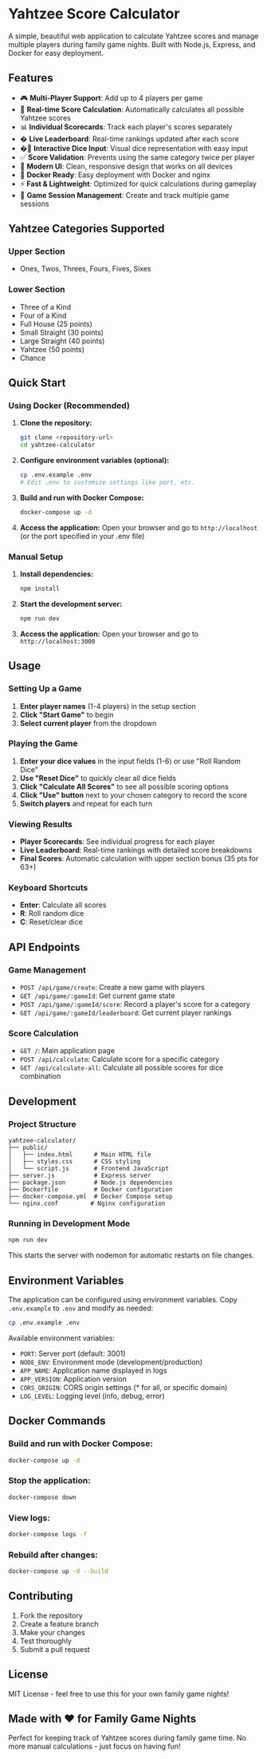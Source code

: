 # Yahtzee Score Calculator

A simple, beautiful web application to calculate Yahtzee scores and manage multiple players during family game nights. Built with Node.js, Express, and Docker for easy deployment.

## Features

- 🎮 **Multi-Player Support**: Add up to 4 players per game
- 🎲 **Real-time Score Calculation**: Automatically calculates all possible Yahtzee scores
- 📊 **Individual Scorecards**: Track each player's scores separately
- � **Live Leaderboard**: Real-time rankings updated after each score
- �🎯 **Interactive Dice Input**: Visual dice representation with easy input
- ✅ **Score Validation**: Prevents using the same category twice per player
- 🎨 **Modern UI**: Clean, responsive design that works on all devices
- 🚀 **Docker Ready**: Easy deployment with Docker and nginx
- ⚡ **Fast & Lightweight**: Optimized for quick calculations during gameplay
- 🔄 **Game Session Management**: Create and track multiple game sessions

## Yahtzee Categories Supported

### Upper Section
- Ones, Twos, Threes, Fours, Fives, Sixes

### Lower Section
- Three of a Kind
- Four of a Kind
- Full House (25 points)
- Small Straight (30 points)
- Large Straight (40 points)
- Yahtzee (50 points)
- Chance

## Quick Start

### Using Docker (Recommended)

1. **Clone the repository:**
   ```bash
   git clone <repository-url>
   cd yahtzee-calculator
   ```

2. **Configure environment variables (optional):**
   ```bash
   cp .env.example .env
   # Edit .env to customize settings like port, etc.
   ```

3. **Build and run with Docker Compose:**
   ```bash
   docker-compose up -d
   ```

4. **Access the application:**
   Open your browser and go to `http://localhost` (or the port specified in your .env file)

### Manual Setup

1. **Install dependencies:**
   ```bash
   npm install
   ```

2. **Start the development server:**
   ```bash
   npm run dev
   ```

3. **Access the application:**
   Open your browser and go to `http://localhost:3000`

## Usage

### Setting Up a Game
1. **Enter player names** (1-4 players) in the setup section
2. **Click "Start Game"** to begin
3. **Select current player** from the dropdown

### Playing the Game
1. **Enter your dice values** in the input fields (1-6) or use "Roll Random Dice"
2. **Use "Reset Dice"** to quickly clear all dice fields
3. **Click "Calculate All Scores"** to see all possible scoring options
4. **Click "Use" button** next to your chosen category to record the score
5. **Switch players** and repeat for each turn

### Viewing Results
- **Player Scorecards**: See individual progress for each player
- **Live Leaderboard**: Real-time rankings with detailed score breakdowns
- **Final Scores**: Automatic calculation with upper section bonus (35 pts for 63+)

### Keyboard Shortcuts
- **Enter**: Calculate all scores
- **R**: Roll random dice
- **C**: Reset/clear dice

## API Endpoints

### Game Management
- `POST /api/game/create`: Create a new game with players
- `GET /api/game/:gameId`: Get current game state
- `POST /api/game/:gameId/score`: Record a player's score for a category  
- `GET /api/game/:gameId/leaderboard`: Get current player rankings

### Score Calculation
- `GET /`: Main application page
- `POST /api/calculate`: Calculate score for a specific category
- `GET /api/calculate-all`: Calculate all possible scores for dice combination

## Development

### Project Structure
```
yahtzee-calculator/
├── public/
│   ├── index.html      # Main HTML file
│   ├── styles.css      # CSS styling
│   └── script.js       # Frontend JavaScript
├── server.js           # Express server
├── package.json        # Node.js dependencies
├── Dockerfile          # Docker configuration
├── docker-compose.yml  # Docker Compose setup
└── nginx.conf         # Nginx configuration
```

### Running in Development Mode
```bash
npm run dev
```

This starts the server with nodemon for automatic restarts on file changes.

## Environment Variables

The application can be configured using environment variables. Copy `.env.example` to `.env` and modify as needed:

```bash
cp .env.example .env
```

Available environment variables:

- `PORT`: Server port (default: 3001)
- `NODE_ENV`: Environment mode (development/production)
- `APP_NAME`: Application name displayed in logs
- `APP_VERSION`: Application version
- `CORS_ORIGIN`: CORS origin settings (* for all, or specific domain)
- `LOG_LEVEL`: Logging level (info, debug, error)

## Docker Commands

### Build and run with Docker Compose:
```bash
docker-compose up -d
```

### Stop the application:
```bash
docker-compose down
```

### View logs:
```bash
docker-compose logs -f
```

### Rebuild after changes:
```bash
docker-compose up -d --build
```

## Contributing

1. Fork the repository
2. Create a feature branch
3. Make your changes
4. Test thoroughly
5. Submit a pull request

## License

MIT License - feel free to use this for your own family game nights!

## Made with ❤️ for Family Game Nights

Perfect for keeping track of Yahtzee scores during family game time. No more manual calculations - just focus on having fun!
